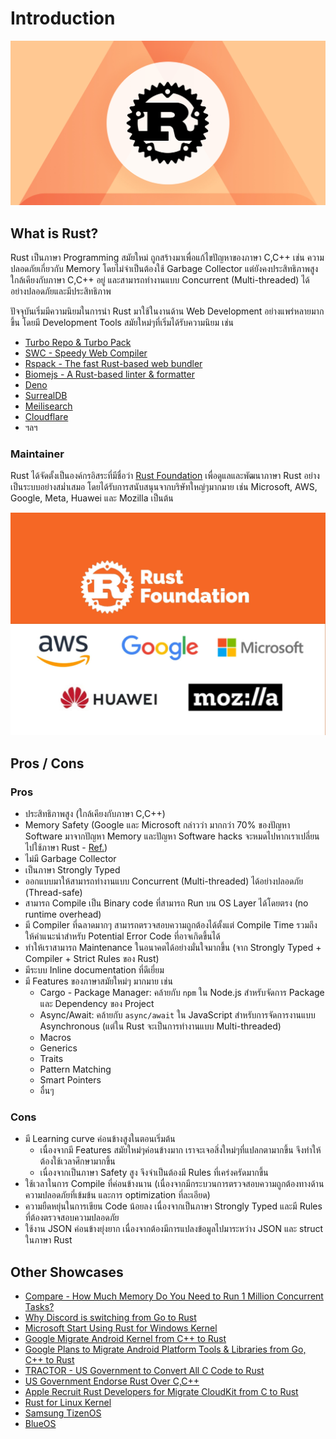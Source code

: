 # Introduction

![Rust Logo](./images/Rust-logo.jpg)

## What is Rust?

Rust เป็นภาษา Programming สมัยใหม่ ถูกสร้างมาเพื่อแก้ไขปัญหาของภาษา C,C++ เช่น
ความปลอดภัยเกี่ยวกับ Memory โดยไม่จำเป็นต้องใช้ Garbage Collector
แต่ยังคงประสิทธิภาพสูงใกล้เคียงกับภาษา C,C++ อยู่ และสามารถทำงานแบบ Concurrent
(Multi-threaded) ได้อย่างปลอดภัยและมีประสิทธิภาพ

ปัจจุบันเริ่มมีความนิยมในการนำ Rust มาใช้ในงานด้าน Web Development อย่างแพร่หลายมากขึ้น โดยมี
Development Tools สมัยใหม่ๆที่เริ่มได้รับความนิยม เช่น

- [Turbo Repo & Turbo Pack](https://turbo.build/)
- [SWC - Speedy Web Compiler](https://swc.rs/)
- [Rspack - The fast Rust-based web bundler](https://rspack.dev/)
- [Biomejs - A Rust-based linter & formatter](https://biomejs.dev/)
- [Deno](https://deno.com/)
- [SurrealDB](https://surrealdb.com/)
- [Meilisearch](https://www.meilisearch.com/)
- [Cloudflare](https://www.cloudflare.com/)
- ฯลฯ

### Maintainer

Rust ได้จัดตั้งเป็นองค์กรอิสระที่มีชื่อว่า
[Rust Foundation](https://foundation.rust-lang.org/) เพื่อดูแลและพัฒนาภาษา Rust
อย่างเป็นระบบอย่างสม่ำเสมอ โดยได้รับการสนับสนุนจากบริษัทใหญ่ๆมากมาย เช่น Microsoft, AWS,
Google, Meta, Huawei และ Mozilla เป็นต้น

![Rust Foundation](./images/Rust-foundation.jpg)

## Pros / Cons

### Pros

- ประสิทธิภาพสูง (ใกล้เคียงกับภาษา C,C++)
- Memory Safety (Google และ Microsoft กล่าวว่า มากกว่า 70% ของปัญหา Software
  มาจากปัญหา Memory และปัญหา Software hacks จะหมดไปหากเราเปลี่ยนไปใช้ภาษา Rust -
  [Ref.](https://www.danielfullstack.com/article/70-of-all-software-hacks-will-be-gone-if-we-move-to-rust))
- ไม่มี Garbage Collector
- เป็นภาษา Strongly Typed
- ออกแบบมาให้สามารถทำงานแบบ Concurrent (Multi-threaded) ได้อย่างปลอดภัย
  (Thread-safe)
- สามารถ Compile เป็น Binary code ที่สามารถ Run บน OS Layer ได้โดยตรง (no runtime
  overhead)
- มี Compiler ที่ฉลาดมากๆ สามารถตรวจสอบความถูกต้องได้ตั้งแต่ Compile Time
  รวมถึงให้คำแนะนำสำหรับ Potential Error Code ที่อาจเกิดขึ้นได้
- ทำให้เราสามารถ Maintenance ในอนาคตได้อย่างมั่นใจมากขึ้น (จาก Strongly Typed +
  Compiler + Strict Rules ของ Rust)
- มีระบบ Inline documentation ที่ดีเยี่ยม
- มี Features ของภาษาสมัยใหม่ๆ มากมาย เช่น
  - Cargo - Package Manager: คล้ายกับ `npm` ใน Node.js สำหรับจัดการ Package และ
    Dependency ของ Project
  - Async/Await: คล้ายกับ `async/await` ใน JavaScript สำหรับการจัดการงานแบบ
    Asynchronous (แต่ใน Rust จะเป็นการทำงานแบบ Multi-threaded)
  - Macros
  - Generics
  - Traits
  - Pattern Matching
  - Smart Pointers
  - อื่นๆ

### Cons

- มี Learning curve ค่อนข้างสูงในตอนเริ่มต้น
  - เนื่องจากมี Features สมัยใหม่ๆค่อนข้างมาก เราจะเจอสิ่งใหม่ๆที่แปลกตามากขึ้น
    จึงทำให้ต้องใช้เวลาศึกษามากขึ้น
  - เนื่องจากเป็นภาษา Safety สูง จึงจำเป็นต้องมี Rules ที่เคร่งครัดมากขึ้น
- ใช้เวลาในการ Compile ที่ค่อนข้างนาน
  (เนื่องจากมีกระบวนการตรวจสอบความถูกต้องทางด้านความปลอดภัยที่เข้มข้น และการ optimization
  ที่ละเอียด)
- ความยืดหยุ่นในการเขียน Code น้อยลง เนื่องจากเป็นภาษา Strongly Typed และมี Rules
  ที่ต้องตรวจสอบความปลอดภัย
- ใช้งาน JSON ค่อนข้างยุ่งยาก เนื่องจากต้องมีการแปลงข้อมูลไปมาระหว่าง JSON และ struct ในภาษา
  Rust

## Other Showcases

- [Compare - How Much Memory Do You Need to Run 1 Million Concurrent Tasks?](https://pkolaczk.github.io/memory-consumption-of-async/)
- [Why Discord is switching from Go to Rust](https://discord.com/blog/why-discord-is-switching-from-go-to-rust)
- [Microsoft Start Using Rust for Windows Kernel](https://www.blognone.com/node/133635)
- [Google Migrate Android Kernel from C++ to Rust](https://www.blognone.com/node/131693)
- [Google Plans to Migrate Android Platform Tools & Libraries from Go, C++ to Rust](https://www.techtalkthai.com/google-reveals-rust-developers-are-2x-more-productive-than-c-teams/)
- [TRACTOR - US Government to Convert All C Code to Rust](https://akshatjoshi.hashnode.dev/us-government-to-convert-all-c-code-to-rust)
- [US Government Endorse Rust Over C,C++](https://medium.com/@rahul.rocket711/us-government-endorse-rust-372138f6c502)
- [Apple Recruit Rust Developers for Migrate CloudKit from C to Rust](https://www.blognone.com/node/118394)
- [Rust for Linux Kernel](https://rust-for-linux.com/)
- [Samsung TizenOS](https://www.blognone.com/node/136116)
- [BlueOS](https://droidsans.com/vivo-launch-its-self-development-os-blueos/)
